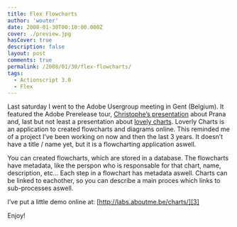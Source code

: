 ```yaml
---
title: Flex Flowcharts
author: 'wouter'
date: 2008-01-30T00:10:00.000Z
cover: ./preview.jpg
hasCover: true
description: false
layout: post
comments: true
permalink: /2008/01/30/flex-flowcharts/
tags:
  - Actionscript 3.0
  - Flex
---
```

Last saturday I went to the Adobe Usergroup meeting in Gent (Belgium). It featured the Adobe Prerelease tour, [Christophe’s presentation][1] about Prana and, last but not least a presentation about [lovely charts][2]. Loverly Charts is an application to created flowcharts and diagrams online. This reminded me of a project I’ve been working on now and then the last 3 years. It doesn’t have a title / name yet, but it is a flowcharting application aswell.

You can created flowcharts, which are stored in a database. The flowcharts have metadata, like the perspon who is responsable for that chart, name, description, etc… Each step in a flowchart has metadata aswell. Charts can be linked to eachother, so you can describe a main proces which links to sub-processes aswell.

I’ve put a little demo online at: [http://labs.aboutme.be/charts/][3]

Enjoy!

 [1]: http://www.herrodius.com/
 [2]: http://www.lovelycharts.com
 [3]: http://labs.aboutme.be/charts/